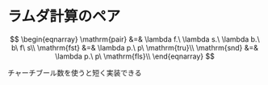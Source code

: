 # ラムダ計算のペア

$$
\begin{eqnarray}
\mathrm{pair} &=& \lambda f.\ \lambda s.\ \lambda b.\ b\ f\ s\\
\mathrm{fst} &=& \lambda p.\ p\ \mathrm{tru}\\
\mathrm{snd} &=& \lambda p.\ p\ \mathrm{fls}\\
\end{eqnarray}
$$

チャーチブール数を使うと短く実装できる
